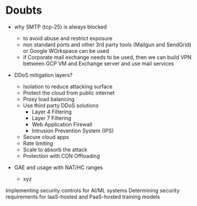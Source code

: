 
# Doubts

* why SMTP (tcp-25) is always blocked 
  * to avoid abuse and restrict exposure
  * non standard ports and other 3rd party tools (Mailgun and SendGrid) or Google WOrkspace can be used
  * if Corporate mail exchange needs to be used, then we can build VPN between GCP VM and Exchange server and use mail services
* DDoS mitigation layers? 
  * Isolation to reduce attacking surface
  * Protect the cloud from public internet
  * Proxy load balancing
  * Use third party DDoS solutions
    * Layer 4 Filtering
    * Layer 7 Filtering
    * Web Application Firewall
    * Intrusion Prevention System (IPS)
  * Secure cloud apps
  * Rate limiting
  * Scale to absorb the attack
  * Protection with CDN Offloading

* GAE and usage with NAT/HC ranges
  * xyz 








Implementing security controls for AI/ML systems 
Determining security requirements for IaaS-hosted and PaaS-hosted training models

